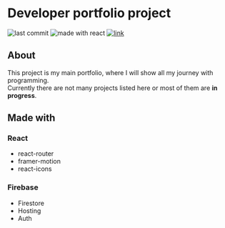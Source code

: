 # Developer portfolio project

![last commit](https://img.shields.io/github/last-commit/wzarek/wzarek.github.io) 
![made with react](https://img.shields.io/badge/made%20with-React-blue)
[![link](https://img.shields.io/badge/link_to-wzarek.me-red)](https://wzarek.me/)

## About
This project is my main portfolio, where I will show all my journey with programming.  
Currently there are not many projects listed here or most of them are **in progress**.

## Made with
 ### React
  - react-router
  - framer-motion
  - react-icons
 ### Firebase
  - Firestore
  - Hosting
  - Auth
